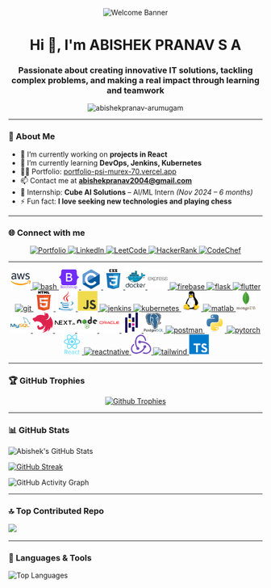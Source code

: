 <!-- Banner -->
<p align="center">
  <img src="https://github.com/abishekpranav-arumugam/abishekpranav-arumugam/assets/your-image-id/banner.gif" alt="Welcome Banner" />
</p>

<h1 align="center">Hi 👋, I'm ABISHEK PRANAV S A</h1>
<h3 align="center">Passionate about creating innovative IT solutions, tackling complex problems, and making a real impact through learning and teamwork</h3>

<p align="center">
  <img src="https://komarev.com/ghpvc/?username=abishekpranav-arumugam&label=Profile%20views&color=0e75b6&style=flat" alt="abishekpranav-arumugam" />
</p>

---

### 🚀 About Me

- 🔭 I’m currently working on **projects in React**
- 🌱 I’m currently learning **DevOps, Jenkins, Kubernetes**
- 👨‍💻 Portfolio: [portfolio-psi-murex-70.vercel.app](https://portfolio-psi-murex-70.vercel.app)
- 📫 Contact me at **abishekpranav2004@gmail.com**
- 📄 Internship: **Cube AI Solutions** – AI/ML Intern *(Nov 2024 – 6 months)*
- ⚡ Fun fact: **I love seeking new technologies and playing chess**

---

### 🌐 Connect with me

<div align="center">
    <a href="https://portfolio-psi-murex-70.vercel.app" target="_blank">
    <img src="https://cdn-icons-png.flaticon.com/512/3135/3135715.png" alt="Portfolio" width="30" height="30"/>
  </a>
  <a href="https://linkedin.com/in/abishek-pranav-s-a-110698242" target="_blank">
    <img src="https://raw.githubusercontent.com/rahuldkjain/github-profile-readme-generator/master/src/images/icons/Social/linked-in-alt.svg" alt="LinkedIn" width="30" height="30"/>
  </a>
    <a href="https://leetcode.com/abishekpranav2004/" target="_blank">
    <img src="https://raw.githubusercontent.com/rahuldkjain/github-profile-readme-generator/master/src/images/icons/Social/leet-code.svg" alt="LeetCode" width="30" height="30"/>
  </a>
  <a href="https://www.hackerrank.com/abishekpranav202" target="_blank">
    <img src="https://raw.githubusercontent.com/rahuldkjain/github-profile-readme-generator/master/src/images/icons/Social/hackerrank.svg" alt="HackerRank" width="30" height="30"/>
  </a>
    <a href="https://www.codechef.com/users/abishek_44" target="_blank">
    <img src="https://cdn.jsdelivr.net/npm/simple-icons@3.1.0/icons/codechef.svg" alt="CodeChef" width="30" height="30"/>
  </a>

</div>

---

<p align="center">
  <a href="https://aws.amazon.com" target="_blank" rel="noreferrer">
    <img src="https://raw.githubusercontent.com/devicons/devicon/master/icons/amazonwebservices/amazonwebservices-original-wordmark.svg" alt="aws" width="40" height="40"/>
  </a>
  <a href="https://www.gnu.org/software/bash/" target="_blank" rel="noreferrer">
    <img src="https://www.vectorlogo.zone/logos/gnu_bash/gnu_bash-icon.svg" alt="bash" width="40" height="40"/>
  </a>
  <a href="https://getbootstrap.com" target="_blank" rel="noreferrer">
    <img src="https://raw.githubusercontent.com/devicons/devicon/master/icons/bootstrap/bootstrap-plain-wordmark.svg" alt="bootstrap" width="40" height="40"/>
  </a>
  <a href="https://www.cprogramming.com/" target="_blank" rel="noreferrer">
    <img src="https://raw.githubusercontent.com/devicons/devicon/master/icons/c/c-original.svg" alt="c" width="40" height="40"/>
  </a>
  <a href="https://www.w3schools.com/css/" target="_blank" rel="noreferrer">
    <img src="https://raw.githubusercontent.com/devicons/devicon/master/icons/css3/css3-original-wordmark.svg" alt="css3" width="40" height="40"/>
  </a>
  <a href="https://www.docker.com/" target="_blank" rel="noreferrer">
    <img src="https://raw.githubusercontent.com/devicons/devicon/master/icons/docker/docker-original-wordmark.svg" alt="docker" width="40" height="40"/>
  </a>
  <a href="https://expressjs.com" target="_blank" rel="noreferrer">
    <img src="https://raw.githubusercontent.com/devicons/devicon/master/icons/express/express-original-wordmark.svg" alt="express" width="40" height="40"/>
  </a>
  <a href="https://firebase.google.com/" target="_blank" rel="noreferrer">
    <img src="https://upload.wikimedia.org/wikipedia/commons/3/37/Firebase_Logo.svg" alt="firebase" width="40" height="40"/>
  </a>
  <a href="https://flask.palletsprojects.com/" target="_blank" rel="noreferrer">
    <img src="https://upload.wikimedia.org/wikipedia/commons/3/3c/Flask_logo.svg" alt="flask" width="40" height="40"/>
  </a>
  <a href="https://flutter.dev" target="_blank" rel="noreferrer">
    <img src="https://www.vectorlogo.zone/logos/flutterio/flutterio-icon.svg" alt="flutter" width="40" height="40"/>
  </a>
  <a href="https://git-scm.com/" target="_blank" rel="noreferrer">
    <img src="https://www.vectorlogo.zone/logos/git-scm/git-scm-icon.svg" alt="git" width="40" height="40"/>
  </a>
  <a href="https://www.w3.org/html/" target="_blank" rel="noreferrer">
    <img src="https://raw.githubusercontent.com/devicons/devicon/master/icons/html5/html5-original-wordmark.svg" alt="html5" width="40" height="40"/>
  </a>
  <a href="https://www.java.com" target="_blank" rel="noreferrer">
    <img src="https://raw.githubusercontent.com/devicons/devicon/master/icons/java/java-original.svg" alt="java" width="40" height="40"/>
  </a>
  <a href="https://developer.mozilla.org/en-US/docs/Web/JavaScript" target="_blank" rel="noreferrer">
    <img src="https://raw.githubusercontent.com/devicons/devicon/master/icons/javascript/javascript-original.svg" alt="javascript" width="40" height="40"/>
  </a>
  <a href="https://www.jenkins.io" target="_blank" rel="noreferrer">
    <img src="https://www.vectorlogo.zone/logos/jenkins/jenkins-icon.svg" alt="jenkins" width="40" height="40"/>
  </a>
  <a href="https://kubernetes.io" target="_blank" rel="noreferrer">
    <img src="https://www.vectorlogo.zone/logos/kubernetes/kubernetes-icon.svg" alt="kubernetes" width="40" height="40"/>
  </a>
  <a href="https://www.linux.org/" target="_blank" rel="noreferrer">
    <img src="https://raw.githubusercontent.com/devicons/devicon/master/icons/linux/linux-original.svg" alt="linux" width="40" height="40"/>
  </a>
  <a href="https://www.mathworks.com/" target="_blank" rel="noreferrer">
    <img src="https://upload.wikimedia.org/wikipedia/commons/2/21/Matlab_Logo.png" alt="matlab" width="40" height="40"/>
  </a>
  <a href="https://www.mongodb.com/" target="_blank" rel="noreferrer">
    <img src="https://raw.githubusercontent.com/devicons/devicon/master/icons/mongodb/mongodb-original-wordmark.svg" alt="mongodb" width="40" height="40"/>
  </a>
  <a href="https://www.mysql.com/" target="_blank" rel="noreferrer">
    <img src="https://raw.githubusercontent.com/devicons/devicon/master/icons/mysql/mysql-original-wordmark.svg" alt="mysql" width="40" height="40"/>
  </a>
  <a href="https://nestjs.com/" target="_blank" rel="noreferrer">
    <img src="https://raw.githubusercontent.com/devicons/devicon/master/icons/nestjs/nestjs-plain.svg" alt="nestjs" width="40" height="40"/>
  </a>
<a href="https://nextjs.org/" target="_blank" rel="noreferrer">
  <img src="https://raw.githubusercontent.com/devicons/devicon/master/icons/nextjs/nextjs-original-wordmark.svg" alt="nextjs" width="40" height="40"/>
</a>

  <a href="https://nodejs.org" target="_blank" rel="noreferrer">
    <img src="https://raw.githubusercontent.com/devicons/devicon/master/icons/nodejs/nodejs-original-wordmark.svg" alt="nodejs" width="40" height="40"/>
  </a>
  <a href="https://www.oracle.com/" target="_blank" rel="noreferrer">
    <img src="https://raw.githubusercontent.com/devicons/devicon/master/icons/oracle/oracle-original.svg" alt="oracle" width="40" height="40"/>
  </a>
  <a href="https://pandas.pydata.org/" target="_blank" rel="noreferrer">
    <img src="https://raw.githubusercontent.com/devicons/devicon/master/icons/pandas/pandas-original.svg" alt="pandas" width="40" height="40"/>
  </a>
  <a href="https://www.postgresql.org" target="_blank" rel="noreferrer">
    <img src="https://raw.githubusercontent.com/devicons/devicon/master/icons/postgresql/postgresql-original-wordmark.svg" alt="postgresql" width="40" height="40"/>
  </a>
  <a href="https://postman.com" target="_blank" rel="noreferrer">
    <img src="https://www.vectorlogo.zone/logos/getpostman/getpostman-icon.svg" alt="postman" width="40" height="40"/>
  </a>
  <a href="https://www.python.org" target="_blank" rel="noreferrer">
    <img src="https://raw.githubusercontent.com/devicons/devicon/master/icons/python/python-original.svg" alt="python" width="40" height="40"/>
  </a>
  <a href="https://pytorch.org/" target="_blank" rel="noreferrer">
    <img src="https://www.vectorlogo.zone/logos/pytorch/pytorch-icon.svg" alt="pytorch" width="40" height="40"/>
  </a>
  <a href="https://reactjs.org/" target="_blank" rel="noreferrer">
    <img src="https://raw.githubusercontent.com/devicons/devicon/master/icons/react/react-original-wordmark.svg" alt="react" width="40" height="40"/>
  </a>
  <a href="https://reactnative.dev/" target="_blank" rel="noreferrer">
    <img src="https://reactnative.dev/img/header_logo.svg" alt="reactnative" width="40" height="40"/>
  </a>
  <a href="https://redux.js.org" target="_blank" rel="noreferrer">
    <img src="https://raw.githubusercontent.com/devicons/devicon/master/icons/redux/redux-original.svg" alt="redux" width="40" height="40"/>
  </a>
  <a href="https://tailwindcss.com/" target="_blank" rel="noreferrer">
    <img src="https://www.vectorlogo.zone/logos/tailwindcss/tailwindcss-icon.svg" alt="tailwind" width="40" height="40"/>
  </a>
  <a href="https://www.typescriptlang.org/" target="_blank" rel="noreferrer">
    <img src="https://raw.githubusercontent.com/devicons/devicon/master/icons/typescript/typescript-original.svg" alt="typescript" width="40" height="40"/>
  </a>
</p>

---

### 🏆 GitHub Trophies

<p align="center">
  <a href="https://github.com/ryo-ma/github-profile-trophy">
    <img src="https://github-profile-trophy.vercel.app/?username=abishekpranav-arumugam" alt="Github Trophies" />
  </a>
</p>

---

### 📊 GitHub Stats

![Abishek's GitHub Stats](https://github-readme-stats.vercel.app/api?username=Abishekpranav-Arumugam&show_icons=true&theme=tokyonight)

[![GitHub Streak](https://github-readme-streak-stats.herokuapp.com?user=Abishekpranav-Arumugam&theme=tokyonight&card_width=500)](https://git.io/streak-stats)

![GitHub Activity Graph](https://github-readme-activity-graph.vercel.app/graph?username=Abishekpranav-Arumugam&theme=tokyonight)

---

### 🔝 Top Contributed Repo

![](https://github-contributor-stats.vercel.app/api?username=Abishekpranav-Arumugam&limit=5&theme=dark&combine_all_yearly_contributions=true)

---

### 🧰 Languages & Tools

![Top Languages](https://github-readme-stats.vercel.app/api/top-langs/?username=Abishekpranav-Arumugam&layout=compact&theme=radical)
